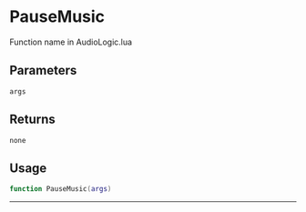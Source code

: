# PauseMusic
Function name in AudioLogic.lua
## Parameters
`args`
## Returns
`none`
## Usage
```lua
function PauseMusic(args)
```
---
